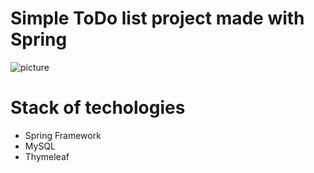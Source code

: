 # Simple ToDo list project made with Spring
![picture](https://sun9-67.userapi.com/jI7OpdcMEVkE25xe5jsyINGG_D-LjEYSo3blKg/3dlSNW__tY4.jpg)
# Stack of techologies
  - Spring Framework
  - MySQL
  - Thymeleaf
